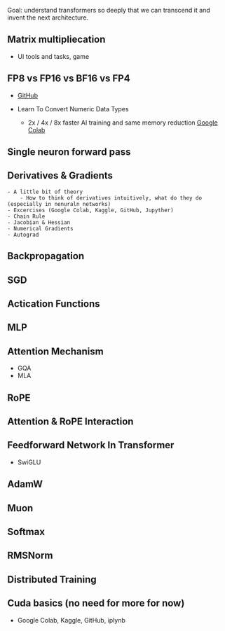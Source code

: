 Goal: understand transformers so deeply that we can transcend it and invent the next architecture.

## Matrix multipliecation
- UI tools and tasks, game

## FP8 vs FP16 vs BF16 vs FP4
- [GitHub](https://github.com/vukrosic/nn-precision-comparison)

- Learn To Convert Numeric Data Types
    - 2x / 4x / 8x faster AI training and same memory reduction
[Google Colab](https://chatgpt.com/share/68972df4-d218-8002-a734-a4793430927a)

## Single neuron forward pass

## Derivatives & Gradients
    - A little bit of theory
        - How to think of derivatives intuitively, what do they do (especially in nenuraln networks)
    - Excercises (Google Colab, Kaggle, GitHub, Jupyther)
    - Chain Rule
    - Jacobian & Hessian
    - Numerical Gradients
    - Autograd



## Backpropagation

## SGD

## Actication Functions

## MLP

## Attention Mechanism
- GQA
- MLA

## RoPE

## Attention & RoPE Interaction

## Feedforward Network In Transformer
- SwiGLU

## AdamW

## Muon

## Softmax

## RMSNorm



## Distributed Training

## Cuda basics (no need for more for now)
- Google Colab, Kaggle, GitHub, iplynb